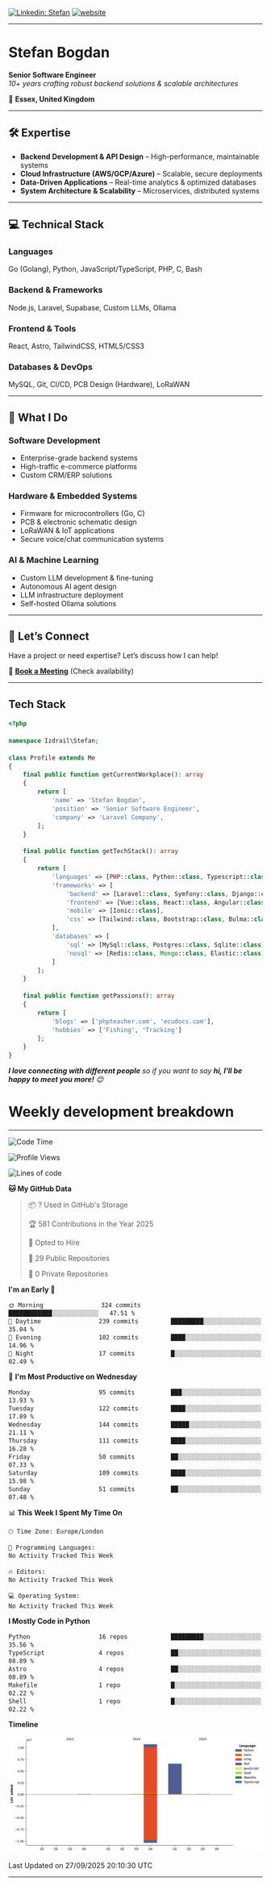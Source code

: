 [![Linkedin: Stefan](https://img.shields.io/badge/izdrail-blue?style=flat-square&logo=Linkedin&logoColor=white&link=https://www.linkedin.com/in/izdrail/)](https://www.linkedin.com/in/izdrail/)
[![website](https://img.shields.io/badge/Website-46a2f1.svg?&style=flat-square&logo=Google-Chrome&logoColor=white&link=https://izdrail.com/)](https://izdrail.com/)


---

# **Stefan Bogdan**  
**Senior Software Engineer**  
*10+ years crafting robust backend solutions & scalable architectures*  

📍 **Essex, United Kingdom**  

---

## **🛠️ Expertise**  
- **Backend Development & API Design** – High-performance, maintainable systems  
- **Cloud Infrastructure (AWS/GCP/Azure)** – Scalable, secure deployments  
- **Data-Driven Applications** – Real-time analytics & optimized databases  
- **System Architecture & Scalability** – Microservices, distributed systems  

---

## **💻 Technical Stack**  
### **Languages**  
Go (Golang), Python, JavaScript/TypeScript, PHP, C, Bash  

### **Backend & Frameworks**  
Node.js, Laravel, Supabase, Custom LLMs, Ollama  

### **Frontend & Tools**  
React, Astro, TailwindCSS, HTML5/CSS3  

### **Databases & DevOps**  
MySQL, Git, CI/CD, PCB Design (Hardware), LoRaWAN  

---

## **🚀 What I Do**  
### **Software Development**  
- Enterprise-grade backend systems  
- High-traffic e-commerce platforms  
- Custom CRM/ERP solutions  

### **Hardware & Embedded Systems**  
- Firmware for microcontrollers (Go, C)  
- PCB & electronic schematic design  
- LoRaWAN & IoT applications  
- Secure voice/chat communication systems  

### **AI & Machine Learning**  
- Custom LLM development & fine-tuning  
- Autonomous AI agent design  
- LLM infrastructure deployment  
- Self-hosted Ollama solutions  

---

## **📩 Let’s Connect**  
Have a project or need expertise? Let’s discuss how I can help!  

📅 **[Book a Meeting](https://laravelcompany.com)** (Check availability)  


--- 
## Tech Stack

```php
<?php

namespace Izdrail\Stefan;

class Profile extends Me
{
    final public function getCurrentWorkplace(): array
    {
        return [
            'name' => 'Stefan Bogdan',
            'position' => 'Senior Software Engineer',
            'company' => 'Laravel Company',
        ];
    }
    
    final public function getTechStack(): array
    {
        return [
            'languages' => [PHP::class, Python::class, Typescript::class],
            'frameworks' => [
                'backend' => [Laravel::class, Symfony::class, Django::class, FastApi::class],
                'frontend' => [Vue::class, React::class, Angular::class],
                'mobile' => [Ionic::class],
                'css' => [Tailwind::class, Bootstrap::class, Bulma::class]
            ],
            'databases' => [
                'sql' => [MySql::class, Postgres::class, Sqlite::class],
                'nosql' => [Redis::class, Mongo::class, Elastic::class, DuckDB::class]
            ]
        ];
    }

    final public function getPassions(): array
    {
        return [
            'blogs' => ['phpteacher.com', 'ecudocs.com'],
            'hobbies' => ['Fishing', 'Tracking']
        ];
    }
}
```
 <em><b>I love connecting with different people</b> so if you want to say <b>hi, I'll be happy to meet you more!</b> 😊</em>

# Weekly development breakdown
---
<!--START_SECTION:waka-->
![Code Time](http://img.shields.io/badge/Code%20Time-1%2C478%20hrs%2023%20mins-blue)

![Profile Views](http://img.shields.io/badge/Profile%20Views-6-blue)

![Lines of code](https://img.shields.io/badge/From%20Hello%20World%20I%27ve%20Written-17.4%20million%20lines%20of%20code-blue)

**🐱 My GitHub Data** 

> 📦 ? Used in GitHub's Storage 
 > 
> 🏆 581 Contributions in the Year 2025
 > 
> 💼 Opted to Hire
 > 
> 📜 29 Public Repositories 
 > 
> 🔑 0 Private Repositories 
 > 
**I'm an Early 🐤** 

```text
🌞 Morning                324 commits         ████████████░░░░░░░░░░░░░   47.51 % 
🌆 Daytime                239 commits         █████████░░░░░░░░░░░░░░░░   35.04 % 
🌃 Evening                102 commits         ████░░░░░░░░░░░░░░░░░░░░░   14.96 % 
🌙 Night                  17 commits          █░░░░░░░░░░░░░░░░░░░░░░░░   02.49 % 
```
📅 **I'm Most Productive on Wednesday** 

```text
Monday                   95 commits          ███░░░░░░░░░░░░░░░░░░░░░░   13.93 % 
Tuesday                  122 commits         ████░░░░░░░░░░░░░░░░░░░░░   17.89 % 
Wednesday                144 commits         █████░░░░░░░░░░░░░░░░░░░░   21.11 % 
Thursday                 111 commits         ████░░░░░░░░░░░░░░░░░░░░░   16.28 % 
Friday                   50 commits          ██░░░░░░░░░░░░░░░░░░░░░░░   07.33 % 
Saturday                 109 commits         ████░░░░░░░░░░░░░░░░░░░░░   15.98 % 
Sunday                   51 commits          ██░░░░░░░░░░░░░░░░░░░░░░░   07.48 % 
```


📊 **This Week I Spent My Time On** 

```text
🕑︎ Time Zone: Europe/London

💬 Programming Languages: 
No Activity Tracked This Week

🔥 Editors: 
No Activity Tracked This Week

💻 Operating System: 
No Activity Tracked This Week
```

**I Mostly Code in Python** 

```text
Python                   16 repos            █████████░░░░░░░░░░░░░░░░   35.56 % 
TypeScript               4 repos             ██░░░░░░░░░░░░░░░░░░░░░░░   08.89 % 
Astro                    4 repos             ██░░░░░░░░░░░░░░░░░░░░░░░   08.89 % 
Makefile                 1 repo              █░░░░░░░░░░░░░░░░░░░░░░░░   02.22 % 
Shell                    1 repo              █░░░░░░░░░░░░░░░░░░░░░░░░   02.22 % 
```



**Timeline**

![Lines of Code chart](https://raw.githubusercontent.com/izdrail/izdrail/master/assets/bar_graph.png)


 Last Updated on 27/09/2025 20:10:30 UTC
<!--END_SECTION:waka-->
---

